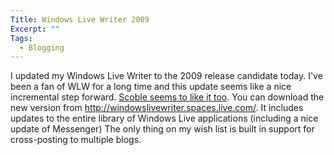```yaml
---
Title: Windows Live Writer 2009
Excerpt: ""
Tags:
  - Blogging
---
```

I updated my Windows Live Writer to the 2009 release candidate today. I've been a fan of WLW for a long time and this update seems like a nice incremental step forward. <a href="http://scobleizer.com/2008/12/21/testing-out-the-latest-windows-live-writer/" target="_blank">Scoble seems to like it too</a>. 
  You can download the new version from <a title="http://windowslivewriter.spaces.live.com/" href="http://windowslivewriter.spaces.live.com/">http://windowslivewriter.spaces.live.com/</a>. It includes updates to the entire library of Windows Live applications (including a nice update of Messenger)
  The only thing on my wish list is built in support for cross-posting to multiple blogs. 
